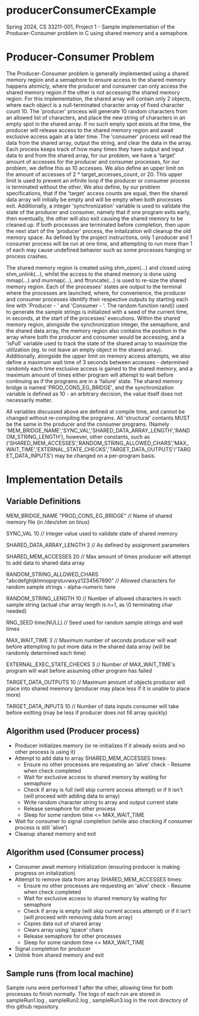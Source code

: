 # producerConsumerCExample
Spring 2024, CS 33211-001, Project 1 - Sample implementation of the Producer-Consumer problem in C using shared memory and a semaphore. 

# Producer-Consumer Problem
The Producer-Consumer problem is generally implemented using a shared memory region and a semaphore to ensure access to the shared memory happens atomicly, where the producer and consumer can only access the shared memory region if the other is not accessing the shared memory region. For this implementation, the shared array will contain only 2 objects, where each object is a null-terminated character array of fixed character count 10. The 'producer' process will generate 10 random characters from an allowed list of characters, and place the new string of characters in an empty spot in the shared array. If no such empty spot exists at the time, the producer will release access to the shared memory region and await exclusive access again at a later time. The 'consumer' process will read the data from the shared array, output the string, and clear the data in the array. Each process keeps track of how many times they have output and input data to and from the shared array, for our problem, we have a 'target' amount of accesses for the producer and consumer processes, for our problem, we define this as 10 accesses. We also define an upper limit on the amount of accesses of 2 * target_accesses_count, or 20. This upper limit is used to prevent an infinite loop if the producer or consumer process is terminated without the other. We also define, by our problem specifications, that if the 'target' access counts are equal, then the shared data array will initially be empty and will be empty when both processes exit. Additionally, a integer 'synchronization' variable is used to validate the state of the producer and consumer, namely that if one program exits early, then eventually, the other will also exit causing the shared memory to be cleaned up. If both processes are terminated before completion, then upon the next start of the 'producer' process, the initalization will cleanup the old memory space. As defined by the project instructions, only 1 producer and 1 consumer process will be run at one time, and attempting to run more than 1 of each may cause undefined behavior such as some processes hanging or process crashes. 

The shared memory region is created using shm_open(...) and closed using shm_unlink(...), whilst the access to the shared memory is done using mmap(...) and munmap(...), and ftruncate(...) is used to re-size the shared memory region. Each of the processes' states are output to the terminal where the processes are launched, where, for convenience, the producer and consumer processes identify their respective outputs by starting each line with 'Producer - ' and 'Consumer - '. The random function rand() used to generate the sample strings is initialized with a seed of the current time, in seconds, at the start of the processes' executions. Within the shared memory region, alongside the synchronization integer, the semaphore, and the shared data array, the memory region also contains the position in the array where both the producer and consumer would be accessing, and a 'isFull' variable used to track the state of the shared array to maximize the utilization (eg. to not leave an empty object in the shared array). Additionally, alongside the upper limit on memory access attempts, we also define a maximum wait time of 3 seconds between accesses - determined randomly each time exclusive access is gained to the shared memory, and a maximum amount of times either program will attempt to wait before continuing as if the programs are in a 'failure' state. The shared memory bridge is named 'PROD_CONS_EG_BRIDGE', and the synchronization variable is defined as 10 - an arbitrary decision, the value itself does not necessarily matter. 

All variables discussed above are defined at compile time, and cannot be changed without re-compiling the programs. All 'structural' contants MUST be the same in the producer and the consumer programs. (Namely 'MEM_BRIDGE_NAME','SYNC_VAL','SHARED_DATA_ARRAY_LENGTH','RANDOM_STRING_LENGTH'), however, other constants, such as ('SHARED_MEM_ACCESSES','RANDOM_STRING_ALLOWED_CHARS','MAX_WAIT_TIME','EXTERNAL_STATE_CHECKS','TARGET_DATA_OUTPUTS'/'TARGET_DATA_INPUTS') may be changed on a per-program basis. 

# Implementation Details
## Variable Definitions
MEM_BRIDGE_NAME "PROD_CONS_EG_BRIDGE" // Name of shared memory file (in /dev/shm on linux)

SYNC_VAL 10 // Integer value used to validate state of shared memory

SHARED_DATA_ARRAY_LENGTH 2 // As defined by assignment parameters

SHARED_MEM_ACCESSES 20 // Max amount of times producer will attempt to add data to shared data array

RANDOM_STRING_ALLOWED_CHARS "abcdefghijklmnopqrstuvwxyz1234567890" // Allowed characters for random sample strings - alpha-numeric here

RANDOM_STRING_LENGTH 10 // Number of allowed characters in each sample string (actual char array length is n+1, as \0 terminating char needed)

RNG_SEED time(NULL) // Seed used for random sample strings and wait times

MAX_WAIT_TIME 3 // Maximum number of seconds producer will wait before attempting to put more data in the shared data array (will be randomly determined each time)

EXTERNAL_EXEC_STATE_CHECKS 3 // Number of MAX_WAIT_TIME's program will wait before assuming other program has failed

TARGET_DATA_OUTPUTS 10 // Maximum amount of objects producer will place into shared meemory (producer may place less if it is unable to place more)

TARGET_DATA_INPUTS 10 // Number of data inputs consumer will take before exitting (may be less if producer does not fill array quickly)

## Algorithm used (Producer process)
* Producer initializes memory (or re-initializes if it already exists and no other process is using it)
* Attempt to add data to array SHARED_MEM_ACCESSES times:
    * Ensure no other processes are requesting an 'alive' check - Resume when check completed
    * Wait for exclusive access to shared memory by waiting for semaphore
    * Check if array is full (will skip current access attempt) or if it isn't (will proceed with adding data to array)
    * Write random character string to array and output current state
    * Release semaphore for other process
    * Sleep for some random time <= MAX_WAIT_TIME
* Wait for consumer to signal completion (while also checking if consumer process is still 'alive')
* Cleanup shared memory and exit

## Algorithm used (Consumer process)
* Consumer await memory initialization (ensuring producer is making progress on initalization)
* Attempt to remove data from array SHARED_MEM_ACCESSES times:
    * Ensure no other processes are requesting an 'alive' check - Resume when check completed
    * Wait for exclusive access to shared memory by waiting for semaphore
    * Check if array is empty (will skip current access attempt) or if it isn't (will proceed with removing data from array)
    * Copies data out of shared array
    * Clears array using 'space' chars
    * Release semaphore for other processes
    * Sleep for some random time <= MAX_WAIT_TIME
* Signal completion for producer
* Unlink from shared memory and exit

## Sample runs (from local machine)
Sample runs were performed 1 after the other, allowing time for both processes to finish normally. The logs of each run are stored in sampleRun1.log , sampleRun2.log , sampleRun3.log in the root directory of this github repository.
